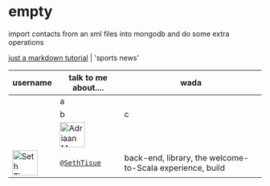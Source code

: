 # empty
import contacts from an xml files into mongodb and do some extra operations

[just a markdown tutorial](http://espn.go.com/)  | 'sports news' 

 |  username    | talk to me about....  | wada
    -------|---------|---
     |a                                                | 
     |b         |  c|d
   || <img src="https://avatars.githubusercontent.com/adriaanm"     height="50px" title="Adriaan Moors"/>                                  
  |<img src="https://avatars.githubusercontent.com/SethTisue"    height="50px" title="Seth Tisue"/>           |  [`@SethTisue`](https://github.com/SethTisue)         | back-end, library, the welcome-to-Scala experience, build |
